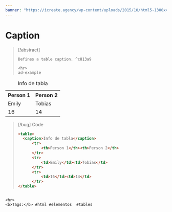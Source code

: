 ```yaml
---
banner: "https://icreate.agency/wp-content/uploads/2015/10/html5-1300x470.gif"
---
```

# Caption
> [!abstract]
> ````
> Defines a table caption. ^c813a9
> 
> <hr>
> ad-example
<table>
	<caption>Info de tabla</caption>
		<tr>
			<th>Person 1</th><th>Person 2</th>
		</tr>
		<tr>
			<td>Emily</td><td>Tobias</td>
		</tr>
		<tr>
			<td>16</td><td>14</td>
		</tr>
</table>

> [!bug] Code
> ~~~html
> <table>
> 	<caption>Info de tabla</caption>
> 		<tr>
> 			<th>Person 1</th><th>Person 2</th>
> 		</tr>
> 		<tr>
> 			<td>Emily</td><td>Tobias</td>
> 		</tr>
> 		<tr>
> 			<td>16</td><td>14</td>
> 		</tr>
> </table>
> ~~~


````

<hr>
<b>Tags:</b> #html #elementos  #tables